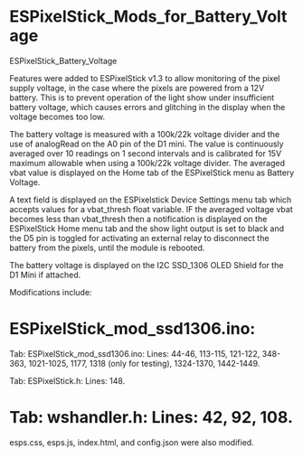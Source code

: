 # ESPixelStick_Mods_for_Battery_Voltage
ESPixelStick_Battery_Voltage

Features were added to ESPixelStick v1.3 to allow monitoring of the pixel supply voltage, in the case where the pixels are powered from a 12V battery.  This is to prevent operation of the light show under insufficient battery voltage, which causes  errors and glitching in the display when the voltage becomes too low.  

The battery voltage is measured with a 100k/22k voltage divider and the use of analogRead on the A0 pin of the D1 mini.  The value is continuously averaged over 10 readings on 1 second intervals and is calibrated for 15V maximum allowable when using a 100k/22k voltage divider.  The averaged vbat value is displayed on the Home tab of the ESPixelStick menu as Battery Voltage.  

A text field is displayed on the ESPixelstick Device Settings menu tab which accepts values for a vbat_thresh float variable.  IF the averaged voltage vbat becomes less than vbat_thresh then a notification is displayed on the ESPixelStick Home menu tab and the show light output is set to black and the D5 pin is toggled for activating an external relay to disconnect the battery from the pixels, until the module is rebooted.

The battery voltage is displayed on the I2C SSD_1306 OLED Shield for the D1 Mini if attached.

Modifications include:

ESPixelStick_mod_ssd1306.ino:
==============================
Tab:  ESPixelStick_mod_ssd1306.ino:
Lines:  44-46, 113-115, 121-122, 348-363, 1021-1025, 1177, 1318 (only for testing), 1324-1370, 1442-1449.

Tab:  ESPixelStick.h:
Lines:  148.

Tab:  wshandler.h:
Lines:  42, 92, 108.
==============================

esps.css, esps.js, index.html, and config.json were also modified.




